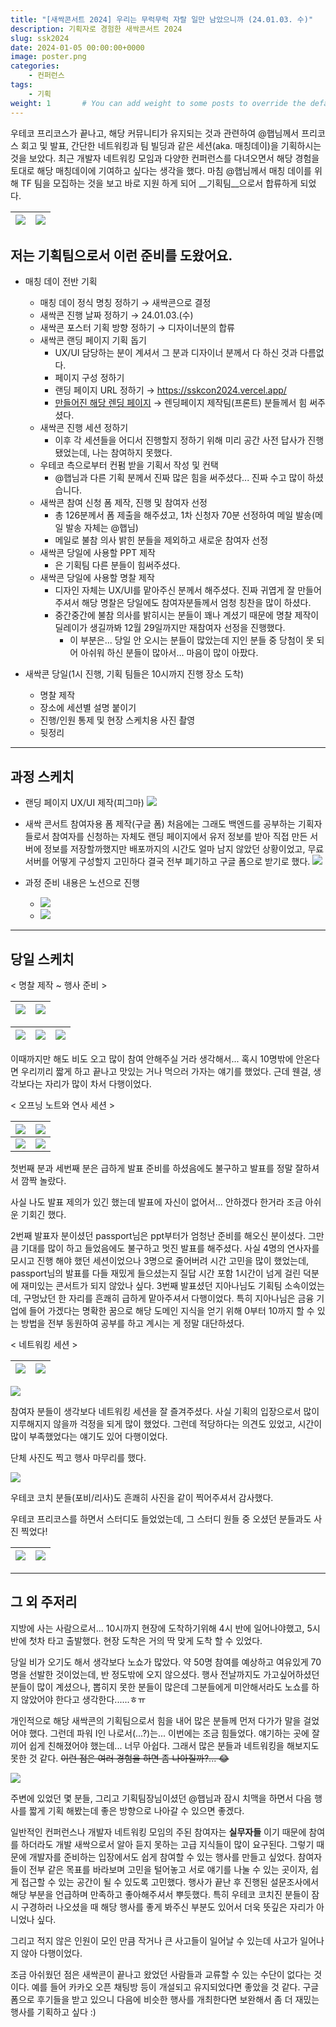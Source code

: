 ```yaml
---
title: "[새싹콘서트 2024] 우리는 무럭무럭 자랄 일만 남았으니까 (24.01.03. 수)"
description: 기획자로 경험한 새싹콘서트 2024
slug: ssk2024
date: 2024-01-05 00:00:00+0000
image: poster.png
categories:
    - 컨퍼런스
tags:
    - 기획
weight: 1       # You can add weight to some posts to override the default sorting (date descending)
---
```


우테코 프리코스가 끝나고, 해당 커뮤니티가 유지되는 것과 관련하여 @햅님께서 프리코스 회고 및 발표, 간단한 네트워킹과 팀 빌딩과 같은 세션(aka. 매칭데이)을 기획하시는 것을 보았다. 
최근 개발자 네트워킹 모임과 다양한 컨퍼런스를 다녀오면서 해당 경험을 토대로 해당 매칭데이에 기여하고 싶다는 생각을 했다.
마침 @햅님께서 매칭 데이를 위해 TF 팀을 모집하는 것을 보고 바로 지원 하게 되어 __기획팀__으로서 합류하게 되었다.


![](https://velog.velcdn.com/images/yeseul/post/a2957bc6-5188-41ed-9b96-954fbdfd5dd2/image.png) | ![](https://velog.velcdn.com/images/yeseul/post/5c8678cc-3a23-4cb5-b031-78971e2fe553/image.png)
-- | -- |


## 저는 기획팀으로서 이런 준비를 도왔어요.
- 매칭 데이 전반 기획
  - 매칭 데이 정식 명칭 정하기 → 새싹콘으로 결정
  - 새싹콘 진행 날짜 정하기 → 24.01.03.(수)
  - 새싹콘 포스터 기획 방향 정하기 → 디자이너분의 합류
  - 새싹콘 랜딩 페이지 기획 돕기
     - UX/UI 담당하는 분이 계셔서 그 분과 디자이너 분께서 다 하신 것과 다름없다.
     - 페이지 구성 정하기
     - 랜딩 페이지 URL 정하기 → https://sskcon2024.vercel.app/
     - [만들어진 해당 렌딩 페이지](https://sskcon2024.vercel.app/) →  렌딩페이지 제작팀(프론트) 분들께서 힘 써주셨다.
  - 새싹콘 진행 세션 정하기
    - 이후 각 세션들을 어디서 진행할지 정하기 위해 미리 공간 사전 답사가 진행 됐었는데, 나는 참여하지 못했다.
  - 우테코 측으로부터 컨펌 받을 기획서 작성 및 컨택
    - @햅님과 다른 기획 분께서 진짜 많은 힘을 써주셨다... 진짜 수고 많이 하셨습니다.
  - 새싹콘 참여 신청 폼 제작, 진행 및 참여자 선정
    - 총 126분께서 폼 제출을 해주셨고, 1차 신청자 70분 선정하여 메일 발송(메일 발송 자체는 @햅님)
    - 메일로 불참 의사 밝힌 분들을 제외하고 새로운 참여자 선정
  - 새싹콘 당일에 사용할 PPT 제작
    - 은 기획팀 다른 분들이 힘써주셨다.
  - 새싹콘 당일에 사용할 명찰 제작
    - 디자인 자체는 UX/UI를 맡아주신 분께서 해주셨다. 진짜 귀엽게 잘 만들어주셔서 해당 명찰은 당일에도 참여자분들께서 엄청 칭찬을 많이 하셨다.
    - 중간중간에 불참 의사를 밝히시는 분들이 꽤나 계셨기 때문에 명찰 제작이 딜레이가 생길까봐 12월 29일까지만 재참여자 선정을 진행했다.
      - 이 부분은... 당일 안 오시는 분들이 많았는데 지인 분들 중 당첨이 못 되어 아쉬워 하신 분들이 많아서... 마음이 많이 아팠다.


- 새싹콘 당일(1시 진행, 기획 팀들은 10시까지 진행 장소 도착)
  - 명찰 제작
  - 장소에 세션별 설명 붙이기
  - 진행/인원 통제 및 현장 스케치용 사진 촬영
  - 뒷정리

---

## 과정 스케치
- 랜딩 페이지 UX/UI 제작(피그마)
![](https://velog.velcdn.com/images/yeseul/post/1f821bec-3da5-45e2-866f-534d4fe54697/image.png)

- 새싹 콘서트 참여자용 폼 제작(구글 폼)
처음에는 그래도 백엔드를 공부하는 기획자들로서 참여자를 신청하는 자체도 랜딩 페이지에서 유저 정보를 받아 직접 만든 서버에 정보를 저장할까했지만 배포까지의 시간도 얼마 남지 않았던 상황이었고, 무료 서버를 어떻게 구성할지 고민하다 결국 전부 폐기하고 구글 폼으로 받기로 했다.
![](https://velog.velcdn.com/images/yeseul/post/5ec2a9ce-d469-48c2-af83-dde9f9992bdd/image.png)

- 과정 준비 내용은 노션으로 진행
  - ![](https://velog.velcdn.com/images/yeseul/post/6109e444-94aa-4c1d-9cc2-b6e6a9cbd591/image.png)
  - ![](https://velog.velcdn.com/images/yeseul/post/5cdf2bef-5003-4550-bfe6-2f74b88dbceb/image.png)

---

## 당일 스케치
< 명찰 제작 ~ 행사 준비 >

![](https://velog.velcdn.com/images/yeseul/post/c6e0fe80-a520-409a-8af5-1d0e463afcd2/image.jpeg) | ![](https://velog.velcdn.com/images/yeseul/post/30e8922b-eee1-4be3-a5c2-38ec0dbcb449/image.jpeg)
-- | -- |

![](https://velog.velcdn.com/images/yeseul/post/3649eb57-271b-430e-b2c0-53ae40a12960/image.png) | ![](https://velog.velcdn.com/images/yeseul/post/a3fb972b-e545-4742-aa28-b74ea8c1e016/image.png) | ![](https://velog.velcdn.com/images/yeseul/post/94347a24-9488-47e6-aa23-c3d6818c93a0/image.jpeg)
-- | -- | -- |

이때까지만 해도 비도 오고 많이 참여 안해주실 거라 생각해서... 혹시 10명밖에 안온다면 우리끼리 짧게 하고 끝나고 맛있는 거나 먹으러 가자는 얘기를 했었다.
근데 웬걸, 생각보다는 자리가 많이 차서 다행이었다.

< 오프닝 노트와 연사 세션 >

![](https://velog.velcdn.com/images/yeseul/post/c0446178-30ec-4afb-96fe-af0944efc2f2/image.jpeg) | ![](https://velog.velcdn.com/images/yeseul/post/ada26869-c0c1-416b-a819-2b68c7dff81c/image.png)
-- | -- |
![](https://velog.velcdn.com/images/yeseul/post/f26e60b8-8586-4139-a584-25bcffc0fbbb/image.jpeg) | ![](https://velog.velcdn.com/images/yeseul/post/bf5cf78f-1c0c-46b9-a538-e888b64b6169/image.jpeg)

첫번째 분과 세번째 분은 급하게 발표 준비를 하셨음에도 불구하고 발표를 정말 잘하셔서 깜짝 놀랐다.

사실 나도 발표 제의가 있긴 했는데 발표에 자신이 없어서... 안하겠다 한거라 조금 아쉬운 기회긴 했다.

2번째 발표자 분이셨던 passport님은 ppt부터가 엄청난 준비를 해오신 분이셨다.
그만큼 기대를 많이 하고 들었음에도 불구하고 멋진 발표를 해주셨다.
사실 4명의 연사자를 모시고 진행 해야 했던 세션이었으나 3명으로 줄어버려 시간 고민을 많이 했었는데, passport님의 발표를 다들 재밌게 들으셨는지 질답 시간 포함 1시간이 넘게 걸린 덕분에 재미있는 콘서트가 되지 않았나 싶다.
3번째 발표셨던 지아나님도 기획팀 소속이었는데, 구멍났던 한 자리를 흔쾌히 급하게 맡아주셔서 다행이었다. 특히 지아나님은 금융 기업에 들어 가겠다는 명확한 꿈으로 해당 도메인 지식을 얻기 위해 0부터 10까지 할 수 있는 방법을 전부 동원하여 공부를 하고 계시는 게 정말 대단하셨다.

< 네트워킹 세션 >

![](https://velog.velcdn.com/images/yeseul/post/c11bcbde-be59-4aac-879d-d7a097c021ce/image.jpeg) | ![](https://velog.velcdn.com/images/yeseul/post/9b82be57-1267-4d45-8ec0-860d3554fc6b/image.jpeg)
-- | -- |
![](https://velog.velcdn.com/images/yeseul/post/7d922e79-e572-44fe-be4b-727c6f33e0fb/image.jpeg)

참여자 분들이 생각보다 네트워킹 세션을 잘 즐겨주셨다.
사실 기획의 입장으로서 많이 지루해지지 않을까 걱정을 되게 많이 했었다.
그런데 적당하다는 의견도 있었고, 시간이 많이 부족했었다는 얘기도 있어 다행이었다.

단체 사진도 찍고 행사 마무리를 했다.

![](https://velog.velcdn.com/images/yeseul/post/e502fe78-df41-426e-84e6-0071928e9c9c/image.jpeg)

우테코 코치 분들(포비/리사)도 흔쾌히 사진을 같이 찍어주셔서 감사했다.

우테코 프리코스를 하면서 스터디도 들었었는데, 그 스터디 원들 중 오셨던 분들과도 사진 찍었다!

![](https://velog.velcdn.com/images/yeseul/post/e6b46a18-6c25-4f64-a53e-3a328ecf0334/image.jpeg) | ![](https://velog.velcdn.com/images/yeseul/post/82df2317-d0b5-4df1-9f1e-3abaae3edad1/image.jpeg)
-- | -- |



---

## 그 외 주저리
지방에 사는 사람으로서... 10시까지 현장에 도착하기위해 4시 반에 일어나야했고, 5시반에 첫차 타고 출발했다. 현장 도착은 거의 딱 맞게 도착 할 수 있었다.

당일 비가 오기도 해서 생각보다 노쇼가 많았다. 약 50명 참여를 예상하고 여유있게 70명을 선발한 것이었는데, 반 정도밖에 오지 않으셨다. 행사 전날까지도 가고싶어하셨던 분들이 많이 계셨으나, 뽑히지 못한 분들이 많은데 그분들에게 미안해서라도 노쇼를 하지 않았어야 한다고 생각한다......ㅎㅠ

개인적으로 해당 새싹콘의 기획팀으로서 힘을 내어 많은 분들께 먼저 다가가 말을 걸었어야 했다. 그런데 파워 I인 나로서(...?)는... 이번에는 조금 힘들었다. 얘기하는 곳에 잘 끼어 쉽게 친해졌어야 했는데... 너무 아쉽다. 그래서 많은 분들과 네트워킹을 해보지도 못한 것 같다. ~~이런 점은 여러 경험을 하면 좀 나아질까?... 😂~~

![](https://velog.velcdn.com/images/yeseul/post/727d5fdd-4857-4c8a-8161-827b1a2c8e2c/image.png)

주변에 있었던 몇 분들, 그리고 기획팀장님이셨던 @햅님과 잠시 치맥을 하면서 다음 행사를 짧게 기획 해봤는데 좋은 방향으로 나아갈 수 있으면 좋겠다.

일반적인 컨퍼런스나 개발자 네트워킹 모임의 주된 참여자는 __실무자들__ 이기 때문에 참여를 하더라도 개발 새싹으로서 알아 듣지 못하는 고급 지식들이 많이 요구된다. 그렇기 때문에 개발자를 준비하는 입장에서도 쉽게 참여할 수 있는 행사를 만들고 싶었다. 참여자들이 전부 같은 목표를 바라보며 고민을 털어놓고 서로 얘기를 나눌 수 있는 곳이자, 쉽게 접근할 수 있는 공간이 될 수 있도록 고민했다. 행사가 끝난 후 진행된 설문조사에서 해당 부분을 언급하며 만족하고 좋아해주셔서 뿌듯했다. 특히 우테코 코치진 분들이 잠시 구경하러 나오셨을 때 해당 행사를 좋게 봐주신 부분도 있어서 더욱 뜻깊은 자리가 아니었나 싶다.

그리고 적지 않은 인원이 모인 만큼 작거나 큰 사고들이 일어날 수 있는데 사고가 일어나지 않아 다행이었다.

조금 아쉬웠던 점은 새싹콘이 끝나고 왔었던 사람들과 교류할 수 있는 수단이 없다는 것이다. 예를 들어 카카오 오픈 채팅방 등이 개설되고 유지되었다면 좋았을 것 같다. 구글 폼으로 후기들을 받고 있으니 다음에 비슷한 행사를 개최한다면 보완해서 좀 더 재밌는 행사를 기획하고 싶다 :)
